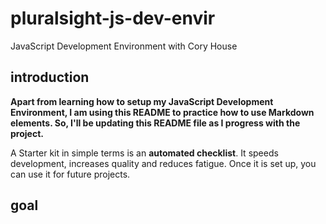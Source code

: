 # pluralsight-js-dev-envir
JavaScript Development Environment with Cory House

## introduction
**Apart from learning how to setup my JavaScript Development Environment, I am using this README to practice how to use Markdown elements. So, I'll be updating this README file as I progress with the project.**

A Starter kit in simple terms is an **automated checklist**. It speeds development, increases quality and reduces fatigue. Once it is set up, you can use it for future projects.

## goal


